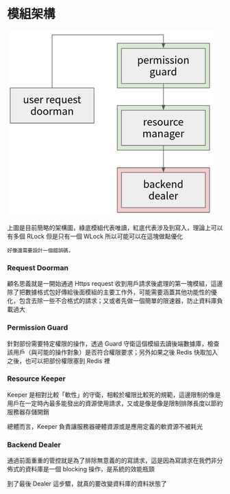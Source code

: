 模組架構
===

![](../docs/images/mod-structure.png)

上圖是目前簡略的架構圖，綠底模組代表唯讀，紅底代表涉及到寫入，理論上可以有多個 RLock 但是只有一個 WLock 所以可能可以在這塊做點優化

```
好像還需要設計一個錯誤碼，
```

### Request Doorman
顧名思義就是一開始通過 Https request 收到用戶請求後處理的第一塊模組，這邊除了把數據格式包好傳給後面模組的主要工作外，可能需要涵蓋其他功能性的優化，包含去除一些不合格式的請求；又或者先做一個簡單的限速器，防止資料庫負載過大

### Permission Guard
針對部份需要特定權限的操作，透過 Guard 守衛這個模組去讀後端數據庫，檢查該用戶（與可能的操作對象）是否符合權限要求；另外如果之後 Redis 快取加入之後，也可以把部份權限塞到 Redis 裡

### Resource Keeper
Keeper 是相對比較「軟性」的守衛，相較於權限比較死的規範，這邊限制的像是用戶在一定時內最多能發出的資源使用請求，又或是像是像是限制排隊長度以節約服務器存儲開銷

總體而言，Keeper 負責讓服務器硬體資源或是應用定義的軟資源不被耗光

### Backend Dealer
通過前面重重的管控就是為了排除無意義的的寫請求，這是因為寫請求在我們非分佈式的資料庫是一個 blocking 操作，是系統的效能瓶頸

到了最後 Dealer 這步驟，就真的要改變資料庫的資料狀態了